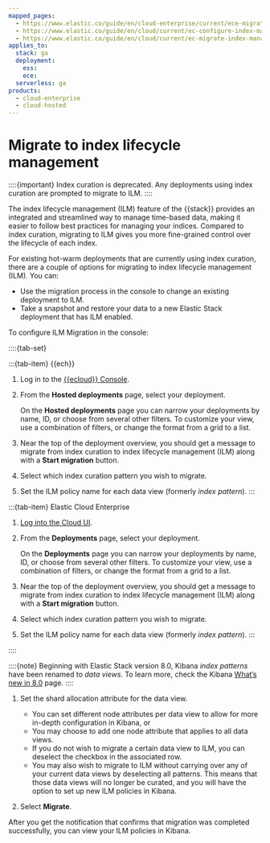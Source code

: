 ```yaml
---
mapped_pages:
  - https://www.elastic.co/guide/en/cloud-enterprise/current/ece-migrate-index-management.html
  - https://www.elastic.co/guide/en/cloud/current/ec-configure-index-management.html
  - https://www.elastic.co/guide/en/cloud/current/ec-migrate-index-management.html
applies_to:
  stack: ga
  deployment:
    ess:
    ece:
  serverless: ga
products:
  - cloud-enterprise
  - cloud-hosted
---
```


# Migrate to index lifecycle management

::::{important}
Index curation is deprecated. Any deployments using index curation are prompted to migrate to ILM.
::::

The index lifecycle management (ILM) feature of the {{stack}} provides an integrated and streamlined way to manage time-based data, making it easier to follow best practices for managing your indices. Compared to index curation, migrating to ILM gives you more fine-grained control over the lifecycle of each index.

For existing hot-warm deployments that are currently using index curation, there are a couple of options for migrating to index lifecycle management (ILM). You can:

* Use the migration process in the console to change an existing deployment to ILM.
* Take a snapshot and restore your data to a new Elastic Stack deployment that has ILM enabled.

To configure ILM Migration in the console:

::::{tab-set}

:::{tab-item} {{ech}}
1. Log in to the [{{ecloud}} Console](https://cloud.elastic.co?page=docs&placement=docs-body).
2. From the **Hosted deployments** page, select your deployment.

    On the **Hosted deployments** page you can narrow your deployments by name, ID, or choose from several other filters. To customize your view, use a combination of filters, or change the format from a grid to a list.

3. Near the top of the deployment overview, you should get a message to migrate from index curation to index lifecycle management (ILM) along with a **Start migration** button.
4. Select which index curation pattern you wish to migrate.
5. Set the ILM policy name for each data view (formerly *index pattern*).
:::

:::{tab-item} Elastic Cloud Enterprise
1. [Log into the Cloud UI](../../../deploy-manage/deploy/cloud-enterprise/log-into-cloud-ui.md).
2. From the **Deployments** page, select your deployment.

    On the **Deployments** page you can narrow your deployments by name, ID, or choose from several other filters. To customize your view, use a combination of filters, or change the format from a grid to a list.

3. Near the top of the deployment overview, you should get a message to migrate from index curation to index lifecycle management (ILM) along with a **Start migration** button.
4. Select which index curation pattern you wish to migrate.
5. Set the ILM policy name for each data view (formerly *index pattern*).
:::

::::

::::{note}
Beginning with Elastic Stack version 8.0, Kibana *index patterns* have been renamed to *data views*. To learn more, check the Kibana [What’s new in 8.0](https://www.elastic.co/guide/en/kibana/8.0/whats-new.html#index-pattern-rename) page.
::::

1. Set the shard allocation attribute for the data view.

    * You can set different node attributes per data view to allow for more in-depth configuration in Kibana, or
    * You may choose to add one node attribute that applies to all data views.
    * If you do not wish to migrate a certain data view to ILM, you can deselect the checkbox in the associated row.
    * You may also wish to migrate to ILM without carrying over any of your current data views by deselecting all patterns. This means that those data views will no longer be curated, and you will have the option to set up new ILM policies in Kibana.

2. Select **Migrate**.

After you get the notification that confirms that migration was completed successfully, you can view your ILM policies in Kibana.

